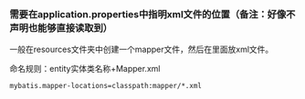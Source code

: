 
### 需要在application.properties中指明xml文件的位置（备注：好像不声明也能够直接读取到）

一般在resources文件夹中创建一个mapper文件，然后在里面放xml文件。

命名规则：entity实体类名称+Mapper.xml

```properties
mybatis.mapper-locations=classpath:mapper/*.xml
```



